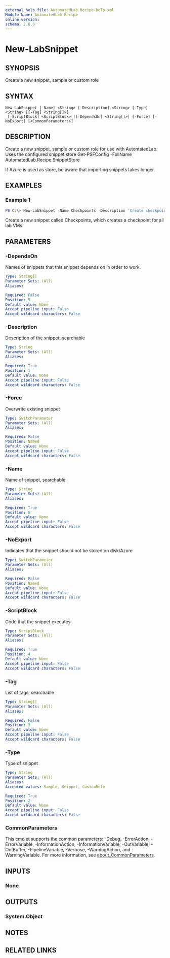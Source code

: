 ```yaml
---
external help file: AutomatedLab.Recipe-help.xml
Module Name: AutomatedLab.Recipe
online version:
schema: 2.0.0
---
```


# New-LabSnippet

## SYNOPSIS
Create a new snippet, sample or custom role

## SYNTAX

```
New-LabSnippet [-Name] <String> [-Description] <String> [-Type] <String> [[-Tag] <String[]>]
 [-ScriptBlock] <ScriptBlock> [[-DependsOn] <String[]>] [-Force] [-NoExport] [<CommonParameters>]
```

## DESCRIPTION
Create a new snippet, sample or custom role for use with AutomatedLab.
Uses the configured snippet store Get-PSFConfig -FullName AutomatedLab.Recipe.SnippetStore

If Azure is used as store, be aware that importing snippets takes longer.

## EXAMPLES

### Example 1
```powershell
PS C:\> New-LabSnippet -Name Checkpoints -Description 'Create checkpoints' -Type Snippet -Tag Checkpoints, Standalone -ScriptBlock {Checkpoint-LabVm -All -SnapshotName 'SnippetShot'}
```

Create a new snippet called Checkpoints, which creates a checkpoint for all
lab VMs.

## PARAMETERS

### -DependsOn
Names of snippets that this snippet depends on
in order to work.

```yaml
Type: String[]
Parameter Sets: (All)
Aliases:

Required: False
Position: 5
Default value: None
Accept pipeline input: False
Accept wildcard characters: False
```

### -Description
Description of the snippet, searchable

```yaml
Type: String
Parameter Sets: (All)
Aliases:

Required: True
Position: 1
Default value: None
Accept pipeline input: False
Accept wildcard characters: False
```

### -Force
Overwrite existing snippet

```yaml
Type: SwitchParameter
Parameter Sets: (All)
Aliases:

Required: False
Position: Named
Default value: None
Accept pipeline input: False
Accept wildcard characters: False
```

### -Name
Name of snippet, searchable

```yaml
Type: String
Parameter Sets: (All)
Aliases:

Required: True
Position: 0
Default value: None
Accept pipeline input: False
Accept wildcard characters: False
```

### -NoExport
Indicates that the snippet should not be stored on disk/Azure

```yaml
Type: SwitchParameter
Parameter Sets: (All)
Aliases:

Required: False
Position: Named
Default value: None
Accept pipeline input: False
Accept wildcard characters: False
```

### -ScriptBlock
Code that the snippet executes

```yaml
Type: ScriptBlock
Parameter Sets: (All)
Aliases:

Required: True
Position: 4
Default value: None
Accept pipeline input: False
Accept wildcard characters: False
```

### -Tag
List of tags, searchable

```yaml
Type: String[]
Parameter Sets: (All)
Aliases:

Required: False
Position: 3
Default value: None
Accept pipeline input: False
Accept wildcard characters: False
```

### -Type
Type of snippet

```yaml
Type: String
Parameter Sets: (All)
Aliases:
Accepted values: Sample, Snippet, CustomRole

Required: True
Position: 2
Default value: None
Accept pipeline input: False
Accept wildcard characters: False
```

### CommonParameters
This cmdlet supports the common parameters: -Debug, -ErrorAction, -ErrorVariable, -InformationAction, -InformationVariable, -OutVariable, -OutBuffer, -PipelineVariable, -Verbose, -WarningAction, and -WarningVariable. For more information, see [about_CommonParameters](http://go.microsoft.com/fwlink/?LinkID=113216).

## INPUTS

### None

## OUTPUTS

### System.Object
## NOTES

## RELATED LINKS
